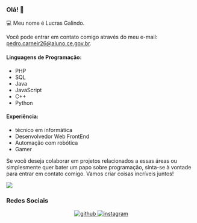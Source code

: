 ### Olá! 👋

💻 Meu nome é Lucras Galindo. 

Você pode entrar em contato comigo através do meu e-mail: pedro.carneir26@aluno.ce.gov.br.

#### Linguagens de Programação:

- PHP
- SQL
- Java
- JavaScript
- C++
- Python

#### Experiência:

- técnico em informática 
- Desenvolvedor Web FrontEnd
- Automação com robótica
- Gamer 

Se você deseja colaborar em projetos relacionados a essas áreas ou simplesmente quer bater um papo sobre programação, 
sinta-se à vontade para entrar em contato comigo. Vamos criar coisas incríveis juntos!


![](https://imgs.search.brave.com/gJ9NBaepXMST7EMrSdUDlWZhWUgRj1d4Rlm5NBLMcos/rs:fit:860:0:0/g:ce/aHR0cHM6Ly9naXRo/dWIuY29tL3JlcHJv/Z3JhbWEvb24xOC10/ZXQtczItbG9naWNh/LUkvcmF3L21haW4v/YXNzZXRzL2phdmFz/Y3JpcHQuZ2lm.gif)

### Redes Sociais  
<div align="center">
<a href="https://github.com/Lucras22" target="_blank">
<img src=https://img.shields.io/badge/github-%2324292e.svg?&style=for-the-badge&logo=github&logoColor=white alt=github style="margin-bottom: 5px;" />
</a>
<a href="https://instagram.com/tec_adm100" target="_blank">
<img src=https://img.shields.io/badge/instagram-%23000000.svg?&style=for-the-badge&logo=instagram&logoColor=white alt=instagram style="margin-bottom: 5px;" />
</a>  
</div>  
